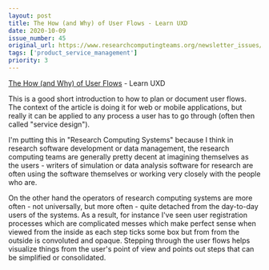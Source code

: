 ```yaml
---
layout: post
title: The How (and Why) of User Flows - Learn UXD
date: 2020-10-09
issue_number: 45
original_url: https://www.researchcomputingteams.org/newsletter_issues/0045
tags: ['product_service_management']
priority: 3
---
```


<!-- markdownlint-disable MD033 -->
<!-- markdownlint-disable MD041 -->
<!-- markdownlint-disable MD049 -->

[The How (and Why) of User Flows](https://learnuxd.io/posts/the-how-and-why-of-user-flows/) - Learn UXD

This is a good short introduction to how to plan or document user flows. The context of the article is doing it for web or mobile applications, but really it can be applied to any process a user has to go through (often then called "service design").

I'm putting this in "Research Computing Systems" because I think in research software development or data management, the research computing teams are generally pretty decent at imagining themselves as the users - writers of simulation or data analysis software for research are often using the software themselves or working very closely with the people who are.

On the other hand the operators of research computing systems are more often - not universally, but more often - quite detached from the day-to-day users of the systems. As a result, for instance I've seen user registration processes which are complicated messes which make perfect sense when viewed from the inside as each step ticks some box but from from the outside is convoluted and opaque. Stepping through the user flows helps visualize things from the user's point of view and points out steps that can be simplified or consolidated.
